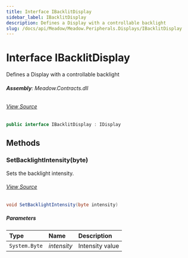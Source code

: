 ```yaml
---
title: Interface IBacklitDisplay
sidebar_label: IBacklitDisplay
description: Defines a Display with a controllable backlight
slug: /docs/api/Meadow/Meadow.Peripherals.Displays/IBacklitDisplay
---
```

# Interface IBacklitDisplay
Defines a Display with a controllable backlight

###### **Assembly**: Meadow.Contracts.dll
###### [View Source](https://github.com/WildernessLabs/Meadow.Contracts.git/blob/develop/Source/Meadow.Contracts/Peripherals/Displays/IBacklitDisplay.cs#L6)
```csharp title="Declaration"
public interface IBacklitDisplay : IDisplay
```
## Methods
### SetBacklightIntensity(byte)
Sets the backlight intensity.
###### [View Source](https://github.com/WildernessLabs/Meadow.Contracts.git/blob/develop/Source/Meadow.Contracts/Peripherals/Displays/IBacklitDisplay.cs#L13)
```csharp title="Declaration"
void SetBacklightIntensity(byte intensity)
```

##### Parameters

| Type | Name | Description |
|:--- |:--- |:--- |
| `System.Byte` | *intensity* | Intensity value |

